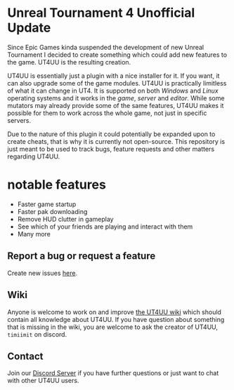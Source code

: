# Unreal Tournament 4 Unofficial Update
Since Epic Games kinda suspended the development of new Unreal Tournament I decided to create something which could add new features to the game. UT4UU is the resulting creation.

UT4UU is essentially just a plugin with a nice installer for it. If you want, it can also upgrade some of the game modules. UT4UU is practically limitless of what it can change in UT4. It is supported on both *Windows* and *Linux* operating systems and it works in the *game*, *server* and *editor*. While some mutators may already provide some of the same features, UT4UU makes it possible for them to work across the whole game, not just in specific servers.

Due to the nature of this plugin it could potentially be expanded upon to create cheats, that is why it is currently not open-source. This repository is just meant to be used to track bugs, feature requests and other matters regarding UT4UU.

# notable features
 - Faster game startup
 - Faster pak downloading
 - Remove HUD clutter in gameplay
 - See which of your friends are playing and interact with them
 - Many more

## Report a bug or request a feature
Create new issues [here](https://github.com/timiimit/UT4UU-Public/issues).

## Wiki
Anyone is welcome to work on and improve [the UT4UU wiki](https://github.com/timiimit/UT4UU-Public/wiki) which should contain all knowledge about UT4UU. If you have question about something that is missing in the wiki, you are welcome to ask the creator of UT4UU, `timiimit` on discord.

## Contact
Join our [Discord Server](https://discord.gg/2DaCWkK) if you have further questions or just want to chat with other UT4UU users.
